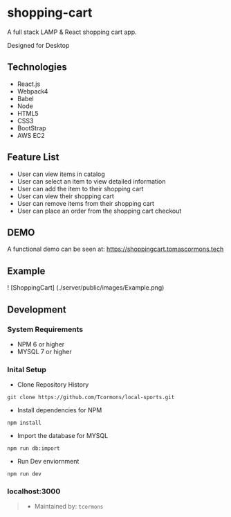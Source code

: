 # shopping-cart

A full stack LAMP & React shopping cart app.

Designed for Desktop 

## Technologies
- React.js
- Webpack4
- Babel
- Node
- HTML5
- CSS3
- BootStrap
- AWS EC2 

## Feature List
- User can view items in catalog 
- User can select an item to view detailed information
- User can add the item to their shopping cart
- User can view their shopping cart 
- User can remove items from their shopping cart
- User can place an order from the shopping cart checkout 

## DEMO

A functional demo can be seen at: https://shoppingcart.tomascormons.tech

## Example 
! [ShoppingCart] (./server/public/images/Example.png) 

## Development
### System Requirements
- NPM 6 or higher
- MYSQL 7 or higher

### Inital Setup
- Clone Repository History 

`git clone https://github.com/Tcormons/local-sports.git`

- Install dependencies for NPM

`npm install`
  
- Import the database for MYSQL

`npm run db:import`

- Run Dev enviornment 

`npm run dev` 

### localhost:3000

> - Maintained by: `tcormons`


